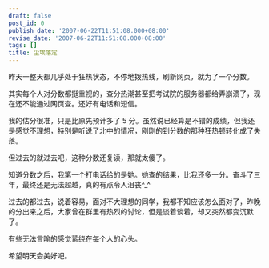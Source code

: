 ```yaml
---
draft: false
post_id: 0
publish_date: '2007-06-22T11:51:08.000+08:00'
revise_date: '2007-06-22T11:51:08.000+08:00'
tags: []
title: 尘埃落定
---
```


昨天一整天都几乎处于狂热状态，不停地拨热线，刷新网页，就为了一个分数。

其实每个人对分数都挺重视的，查分热潮甚至把考试院的服务器都给弄崩溃了，现在还不能通过网页查。还好有电话和短信。

我的估分很准，只是比原先预计多了 5 分。虽然说已经算是不错的成绩，但我还是感觉不理想，特别是听说了北中的情况，刚刚的到分数的那种狂热顿转化成了失落。

但过去的就过去吧，这种分数还复读，那就太傻了。

知道分数之后，我第一个打电话给的是她。她查的结果，比我还多一分。奋斗了三年，最终还是无法超越，真的有点令人沮丧^\_^

过去的都过去，说着容易，面对不大理想的同学，我都不知应该怎么面对了，昨晚的分出来之后，大家曾在群里有热烈的讨论，但是谈着谈着，却又突然都变沉默了。

有些无法言喻的感觉萦绕在每个人的心头。

希望明天会美好吧。
